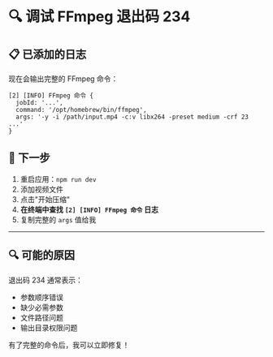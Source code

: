 # 🔍 调试 FFmpeg 退出码 234

## 📋 已添加的日志

现在会输出完整的 FFmpeg 命令：
```
[2] [INFO] FFmpeg 命令 {
  jobId: '...',
  command: '/opt/homebrew/bin/ffmpeg',
  args: '-y -i /path/input.mp4 -c:v libx264 -preset medium -crf 23 ...'
}
```

## 🎯 下一步

1. 重启应用：`npm run dev`
2. 添加视频文件
3. 点击"开始压缩"
4. **在终端中查找 `[2] [INFO] FFmpeg 命令` 日志**
5. 复制完整的 `args` 值给我

---

## 🔍 可能的原因

退出码 234 通常表示：
- 参数顺序错误
- 缺少必需参数
- 文件路径问题
- 输出目录权限问题

有了完整的命令后，我可以立即修复！

